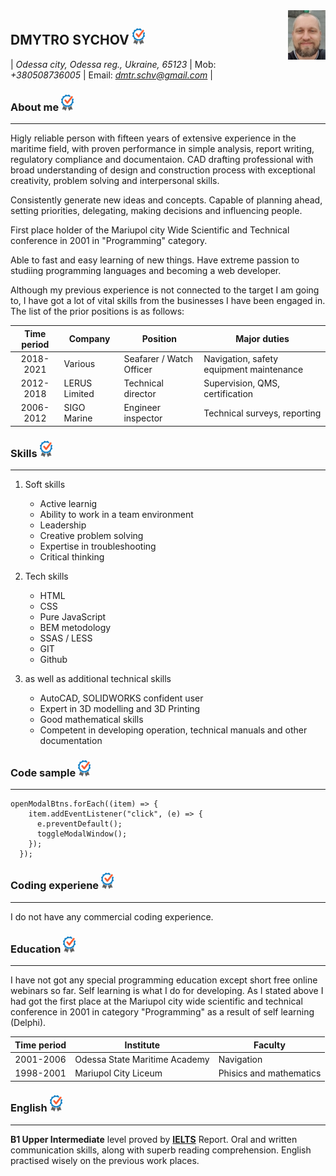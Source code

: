 <img align="right" src="avatar.jpg" />

## **DMYTRO SYCHOV** ![checkmark](check.png)

| *Odessa city, Odessa reg., Ukraine, 65123* | Mob: *+380508736005* | Email: *dmtr.schv@gmail.com* |

### **About me** ![checkmark](check.png)

---

Higly reliable person with fifteen years of extensive experience in the maritime field, with proven performance in simple analysis, report writing, regulatory compliance and documentaion. CAD drafting professional with broad understanding of design and construction process with exceptional creativity, problem solving and interpersonal skills.

Consistently generate new ideas and concepts. Capable of planning ahead, setting priorities, delegating, making decisions and influencing people.

First place holder of the Mariupol city Wide Scientific and Technical conference in 2001 in "Programming" category.

Able to fast and easy learning of new things. Have extreme passion to studiing programming languages and becoming a web developer.

Although my previous experience is not connected to the target I am going to, I have got a lot of vital skills from the businesses I have been engaged in. The list of the prior positions is as follows:

| Time period | Company | Position | Major duties |
| :---------: | ------- | -------- | ------------ |
| 2018-2021 | Various | Seafarer / Watch Officer | Navigation, safety equipment maintenance |
| 2012-2018 | LERUS Limited | Technical director | Supervision, QMS, certification |
| 2006-2012 | SIGO Marine | Engineer inspector | Technical surveys, reporting |

### **Skills** ![checkmark](check.png)

---

1. Soft skills
   - Active learnig
   - Ability to work in a team environment
   - Leadership
   - Creative problem solving
   - Expertise in troubleshooting
   - Critical thinking

2. Tech skills
   - HTML
   - CSS
   - Pure JavaScript
   - BEM metodology
   - SSAS / LESS
   - GIT
   - Github

3. as well as additional technical skills
   - AutoCAD, SOLIDWORKS confident user
   - Expert in 3D modelling and 3D Printing
   - Good mathematical skills
   - Competent in developing operation, technical manuals and other documentation
   
### **Code sample** ![checkmark](check.png)

---

```
openModalBtns.forEach((item) => {
    item.addEventListener("click", (e) => {
      e.preventDefault();
      toggleModalWindow();
    });
  });
```

### **Coding experiene** ![checkmark](check.png)

---

I do not have any commercial coding experience.

### **Education** ![checkmark](check.png)

---

I have not got any special programming education except short free online webinars so far. Self learning is what I do for developing. As I stated above I had got the first place at the Mariupol city wide scientific and technical conference in 2001 in category "Programming" as a result of self learning (Delphi).

| Time period | Institute | Faculty |
| :---------: | --------- | ------- |
| 2001-2006 | Odessa State Maritime Academy | Navigation |
| 1998-2001 | Mariupol City Liceum | Phisics and mathematics |

### **English** ![check](check.png)

---

**B1 Upper Intermediate** level proved by **[IELTS](https://www.ielts.org/)** Report. Oral and written communication
skills, along with superb reading comprehension. English practised wisely on the previous work places.
